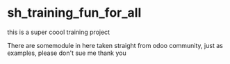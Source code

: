 # sh_training_fun_for_all
this is a super coool training project 

There are somemodule in here taken straight from odoo community, just as examples, please don't sue me thank you
